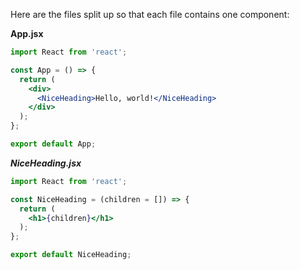 Here are the files split up so that each file contains one component:

**App.jsx**
```jsx
import React from 'react';

const App = () => {
  return (
    <div>
      <NiceHeading>Hello, world!</NiceHeading>
    </div>
  );
};

export default App;
```

***NiceHeading.jsx***
```jsx
import React from 'react';

const NiceHeading = (children = []) => {
  return (
    <h1>{children}</h1>
  );
};

export default NiceHeading;
```